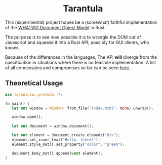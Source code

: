 <h1 align=center>Tarantula</h1>

This (experimental) project hopes be a (somewhat) faithful implementation of the [WHATWG Document Object Model](https://dom.spec.whatwg.org/) in Rust. 

The purpose is to see how possible it is to wrangle the DOM out of Javascript and squeeze it into a Rust API, possibly for GUI clients, who knows.

Because of the differences in the languages, The API **will** diverge from the specification in situations where there is no feasible implementation. A list of all concessions and compromises so far can be seen [here](https://github.com/adebola-io/tarantula/blob/master/docs/notes.md).

## Theoretical Usage

```rust
use tarantula::prelude::*;

fn main() {
   let mut window = Window::from_file("index.html", None).unwrap();

   window.open();
  
   let mut document = window.document();

   let mut element = document.create_element("div");
   element.set_inner_text("Hello, there!");
   element.style_mut().set_property("color", "green");

   document.body_mut().append(&mut element);
}
```
